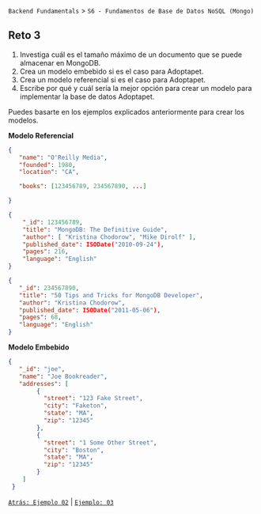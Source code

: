 `Backend Fundamentals` > `S6 - Fundamentos de Base de Datos NoSQL (Mongo)` 
	
## Reto 3


1. Investiga cuál es el tamaño máximo de un documento que se puede almacenar en MongoDB.
2. Crea un modelo embebido si es el caso para Adoptapet.
3. Crea un modelo referencial si es el caso para Adoptapet.
4. Escribe por qué y cuál sería la mejor opción para crear un modelo para implementar la base de datos Adoptapet.

Puedes basarte en los ejemplos explicados anteriormente para crear los modelos.

**Modelo Referencial**

```json
{
   "name": "O'Reilly Media",
   "founded": 1980,
   "location": "CA",

   "books": [123456789, 234567890, ...]

}

{
    "_id": 123456789,
    "title": "MongoDB: The Definitive Guide",
    "author": [ "Kristina Chodorow", "Mike Dirolf" ],
    "published_date": ISODate("2010-09-24"),
    "pages": 216,
    "language": "English"
}

{
   "_id": 234567890,
   "title": "50 Tips and Tricks for MongoDB Developer",
   "author": "Kristina Chodorow",
   "published_date": ISODate("2011-05-06"),
   "pages": 68,
   "language": "English"
}
```

**Modelo Embebido**

```json
{
   "_id": "joe",
   "name": "Joe Bookreader",
   "addresses": [
        {
          "street": "123 Fake Street",
          "city": "Faketon",
          "state": "MA",
          "zip": "12345"
        },
        {
          "street": "1 Some Other Street",
          "city": "Boston",
          "state": "MA",
          "zip": "12345"
        }
    ]
 }
```

[`Atrás: Ejemplo 02`](https://github.com/beduExpert/A2-Backend-Fundamentals-2020/tree/master/Sesion-06/Ejemplo-02) | [`Ejemplo: 03`](https://github.com/beduExpert/A2-Backend-Fundamentals-2020/tree/master/Sesion-06/Ejemplo-03)
